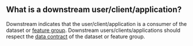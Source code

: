 **What is a downstream user/client/application?**
-------------------------------------------------

Downstream indicates that the user/client/application is a consumer of the dataset or [feature group](https://www.hopsworks.ai/dictionary/feature-groups). Downstream users/clients/applications should respect the [data contract](https://www.hopsworks.ai/dictionary/data-contract) of the dataset or feature group.

